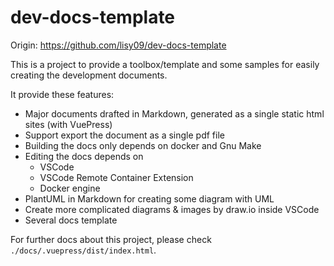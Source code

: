 # dev-docs-template

Origin: https://github.com/lisy09/dev-docs-template

This is a project to provide a toolbox/template and some samples for easily creating the development documents.

It provide these features:
- Major documents drafted in Markdown, generated as a single static html sites (with VuePress)
- Support export the document as a single pdf file
- Building the docs only depends on docker and Gnu Make
- Editing the docs depends on
  - VSCode
  - VSCode Remote Container Extension
  - Docker engine
- PlantUML in Markdown for creating some diagram with UML
- Create more complicated diagrams & images by draw.io inside VSCode
- Several docs template

For further docs about this project, please check `./docs/.vuepress/dist/index.html`.